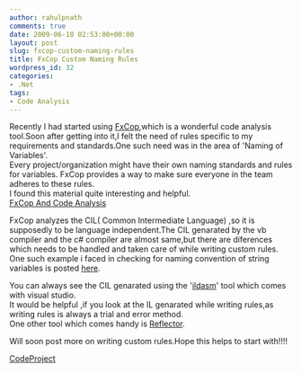 ```yaml
---
author: rahulpnath
comments: true
date: 2009-06-10 02:53:00+00:00
layout: post
slug: fxcop-custom-naming-rules
title: FxCop Custom Naming Rules
wordpress_id: 32
categories:
- .Net
tags:
- Code Analysis
---
```


Recently I had started using [FxCop](http://msdn.microsoft.com/en-us/library/bb429476.aspx),which is a wonderful code analysis tool.Soon after getting into it,I felt the need of rules specific to my requirements and standards.One such need was in the area of 'Naming of Variables'.  
Every project/organization might have their own naming standards and rules for variables. FxCop provides a way to make sure everyone in the team adheres to these rules.  
I found this material quite interesting and helpful.  
[FxCop And Code Analysis](http://www.binarycoder.net/fxcop/html/index.html)  
  
FxCop analyzes the CIL( Common    Intermediate Language) ,so it is supposedly to be language independent.The CIL genarated by the vb compiler and the c# compiler are almost same,but there are diferences which needs to be handled and taken care of while writing custom rules.  
One such example i faced in checking for naming convention of string variables is posted [here](http://social.msdn.microsoft.com/Forums/en-US/vstscode/thread/709866cf-34de-4275-adb0-b8dfbf4d5906).  
  
You can always see the CIL genarated using the '[ildasm](http://msdn.microsoft.com/en-us/library/f7dy01k1%28VS.80%29.aspx)' tool which comes with visual studio.  
It would be helpful ,if you look at the IL genarated while writing rules,as writing rules is always a trial and error method.  
One other tool which comes handy is [Reflector](http://www.red-gate.com/products/reflector/).  
  
Will soon post more on writing custom rules.Hope this helps to start with!!!!  
  
[CodeProject](http://www.codeproject.com/script/Articles/BlogFeedList.aspx?amid=5842203)
